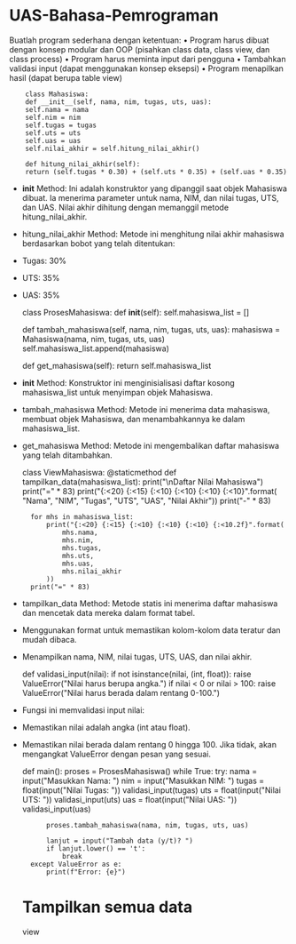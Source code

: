 # UAS-Bahasa-Pemrograman
Buatlah program sederhana dengan ketentuan:
• Program harus dibuat dengan konsep modular dan OOP (pisahkan
class data, class view, dan class process)
• Program harus meminta input dari pengguna
• Tambahkan validasi input (dapat menggunakan konsep eksepsi)
• Program menapilkan hasil (dapat berupa table view)


        class Mahasiswa:
        def __init__(self, nama, nim, tugas, uts, uas):
        self.nama = nama
        self.nim = nim
        self.tugas = tugas
        self.uts = uts
        self.uas = uas
        self.nilai_akhir = self.hitung_nilai_akhir()
        
        def hitung_nilai_akhir(self):
        return (self.tugas * 0.30) + (self.uts * 0.35) + (self.uas * 0.35)

 
- __init__ Method: Ini adalah konstruktor yang dipanggil saat objek Mahasiswa dibuat. Ia menerima parameter untuk nama, NIM, dan nilai tugas, UTS, dan UAS. Nilai akhir dihitung dengan memanggil metode        
  hitung_nilai_akhir.
- hitung_nilai_akhir Method: Metode ini menghitung nilai akhir mahasiswa berdasarkan bobot yang telah ditentukan:
- Tugas: 30%
- UTS: 35%
- UAS: 35%


    class ProsesMahasiswa:
    def __init__(self):
        self.mahasiswa_list = []

    def tambah_mahasiswa(self, nama, nim, tugas, uts, uas):
        mahasiswa = Mahasiswa(nama, nim, tugas, uts, uas)
        self.mahasiswa_list.append(mahasiswa)

    def get_mahasiswa(self):
        return self.mahasiswa_list
  

- __init__ Method: Konstruktor ini menginisialisasi daftar kosong mahasiswa_list untuk menyimpan objek Mahasiswa.
- tambah_mahasiswa Method: Metode ini menerima data mahasiswa, membuat objek Mahasiswa, dan menambahkannya ke dalam mahasiswa_list.
- get_mahasiswa Method: Metode ini mengembalikan daftar mahasiswa yang telah ditambahkan.


    class ViewMahasiswa:
    @staticmethod
    def tampilkan_data(mahasiswa_list):
        print("\nDaftar Nilai Mahasiswa")
        print("=" * 83)
        print("{:<20} {:<15} {:<10} {:<10} {:<10} {:<10}".format(
            "Nama", "NIM", "Tugas", "UTS", "UAS", "Nilai Akhir"))
        print("-" * 83)

        for mhs in mahasiswa_list:
            print("{:<20} {:<15} {:<10} {:<10} {:<10} {:<10.2f}".format(
                mhs.nama,
                mhs.nim,
                mhs.tugas,
                mhs.uts,
                mhs.uas,
                mhs.nilai_akhir
            ))
        print("=" * 83)

- tampilkan_data Method: Metode statis ini menerima daftar mahasiswa dan mencetak data mereka dalam format tabel.
- Menggunakan format untuk memastikan kolom-kolom data teratur dan mudah dibaca.
- Menampilkan nama, NIM, nilai tugas, UTS, UAS, dan nilai akhir.

    def validasi_input(nilai):
    if not isinstance(nilai, (int, float)):
        raise ValueError("Nilai harus berupa angka.")
    if nilai < 0 or nilai > 100:
        raise ValueError("Nilai harus berada dalam rentang 0-100.")


- Fungsi ini memvalidasi input nilai:
- Memastikan nilai adalah angka (int atau float).
- Memastikan nilai berada dalam rentang 0 hingga 100. Jika tidak, akan mengangkat ValueError dengan pesan yang sesuai.

    def main():
    proses = ProsesMahasiswa()
    while True:
        try:
            nama = input("Masukkan Nama: ")
            nim = input("Masukkan NIM: ")
            tugas = float(input("Nilai Tugas: "))
            validasi_input(tugas)
            uts = float(input("Nilai UTS: "))
            validasi_input(uts)
            uas = float(input("Nilai UAS: "))
            validasi_input(uas)

            proses.tambah_mahasiswa(nama, nim, tugas, uts, uas)

            lanjut = input("Tambah data (y/t)? ")
            if lanjut.lower() == 't':
                break
        except ValueError as e:
            print(f"Error: {e}")

    # Tampilkan semua data
    view



